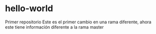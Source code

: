# hello-world
Primer repositorio
Este es el primer cambio en una rama diferente, ahora este tiene información diferente a la rama master
